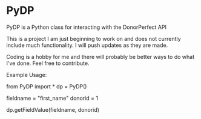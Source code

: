 # PyDP
PyDP is a Python class for interacting with the DonorPerfect API

This is a project I am just beginning to work on and does not currently include much functionality. I will push updates as they are made. 

Coding is a hobby for me and there will probably be better ways to do what I've done. Feel free to contribute.


Example Usage:

from PyDP import *
dp = PyDP()

fieldname = "first_name"
donorid = 1

dp.getFieldValue(fieldname, donorid)
